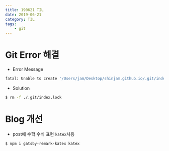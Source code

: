 ```yaml
---
title: 190621 TIL
date: 2019-06-21
category: TIL
tags:
    - git
---
```


# Git Error 해결
- Error Message
```bash
fatal: Unable to create '/Users/jam/Desktop/shinjam.github.io/.git/index.lock': File exists.
```
- Solution
```bash
$ rm -f ./.git/index.lock
```

# Blog 개선
- post에 수학 수식 표현
`katex`사용 
```bash
$ npm i gatsby-remark-katex katex
```